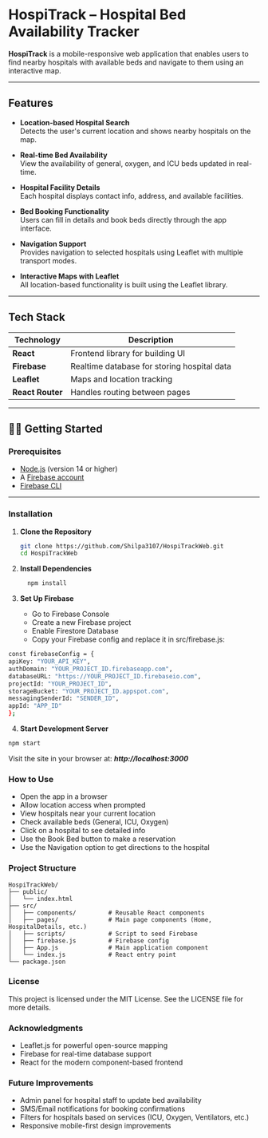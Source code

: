 #  HospiTrack – Hospital Bed Availability Tracker

**HospiTrack** is a mobile-responsive web application that enables users to find nearby hospitals with available beds and navigate to them using an interactive map.

---

##  Features

- **Location-based Hospital Search**  
  Detects the user's current location and shows nearby hospitals on the map.

- **Real-time Bed Availability**  
  View the availability of general, oxygen, and ICU beds updated in real-time.

- **Hospital Facility Details**  
  Each hospital displays contact info, address, and available facilities.

- **Bed Booking Functionality**  
  Users can fill in details and book beds directly through the app interface.

- **Navigation Support**  
  Provides navigation to selected hospitals using Leaflet with multiple transport modes.

- **Interactive Maps with Leaflet**  
  All location-based functionality is built using the Leaflet library.

---

## Tech Stack

| Technology        | Description                               |
|------------------|-------------------------------------------|
| **React**        | Frontend library for building UI          |
| **Firebase**     | Realtime database for storing hospital data |
| **Leaflet**      | Maps and location tracking                |
| **React Router** | Handles routing between pages             |

---

## 🧑‍💻 Getting Started

### Prerequisites

- [Node.js](https://nodejs.org/en/) (version 14 or higher)
- A [Firebase account](https://firebase.google.com/)
- [Firebase CLI](https://firebase.google.com/docs/cli)

---

###  Installation

1. **Clone the Repository**

   ```bash
   git clone https://github.com/Shilpa3107/HospiTrackWeb.git
   cd HospiTrackWeb
   ```
2. **Install Dependencies**
   ```bash
     npm install
   ```
3. **Set Up Firebase**
   - Go to Firebase Console
   - Create a new Firebase project
   -  Enable Firestore Database
   - Copy your Firebase config and replace it in src/firebase.js:
  ```bash
const firebaseConfig = {
  apiKey: "YOUR_API_KEY",
  authDomain: "YOUR_PROJECT_ID.firebaseapp.com",
  databaseURL: "https://YOUR_PROJECT_ID.firebaseio.com",
  projectId: "YOUR_PROJECT_ID",
  storageBucket: "YOUR_PROJECT_ID.appspot.com",
  messagingSenderId: "SENDER_ID",
  appId: "APP_ID"
};
```
4. **Start Development Server**
```bash
npm start
```
Visit the site in your browser at:  ***http://localhost:3000***

###  How to Use
- Open the app in a browser
- Allow location access when prompted
- View hospitals near your current location
- Check available beds (General, ICU, Oxygen)
- Click on a hospital to see detailed info
- Use the Book Bed button to make a reservation
- Use the Navigation option to get directions to the hospital

### Project Structure
```plaintext
HospiTrackWeb/
├── public/
│   └── index.html
├── src/
│   ├── components/         # Reusable React components
│   ├── pages/              # Main page components (Home, HospitalDetails, etc.)
│   ├── scripts/            # Script to seed Firebase
│   ├── firebase.js         # Firebase config
│   ├── App.js              # Main application component
│   └── index.js            # React entry point
└── package.json
```

### License
This project is licensed under the MIT License.
See the LICENSE file for more details.

### Acknowledgments
- Leaflet.js for powerful open-source mapping
- Firebase for real-time database support
- React for the modern component-based frontend

### Future Improvements
- Admin panel for hospital staff to update bed availability
- SMS/Email notifications for booking confirmations
- Filters for hospitals based on services (ICU, Oxygen, Ventilators, etc.)
- Responsive mobile-first design improvements





